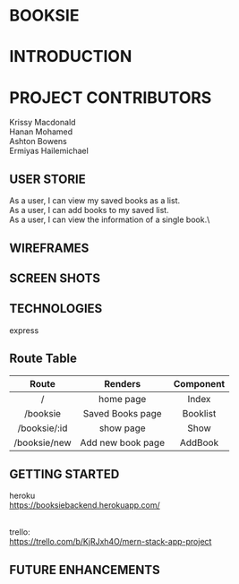 # BOOKSIE

# INTRODUCTION

# PROJECT CONTRIBUTORS

Krissy Macdonald\
Hanan Mohamed\
Ashton Bowens\
Ermiyas Hailemichael

## USER STORIE

As a user, I can view my saved books as a list.\
As a user, I can add books to my saved list.\
As a user, I can view the information of a single book.\

## WIREFRAMES

## SCREEN SHOTS

## TECHNOLOGIES


express

## Route Table

| Route | Renders | Component |
| :---: | :-----: | :-------: |
| / | home page | Index  |
| /booksie | Saved Books page | Booklist |
| /booksie/:id | show page | Show |
| /booksie/new | Add new book page | AddBook |


## GETTING STARTED

heroku\
https://booksiebackend.herokuapp.com/

\
trello:\
https://trello.com/b/KjRJxh4O/mern-stack-app-project


## FUTURE ENHANCEMENTS
